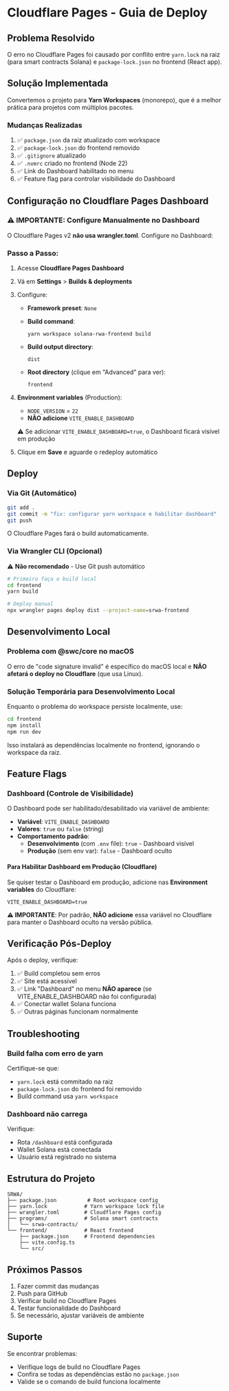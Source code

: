 # Cloudflare Pages - Guia de Deploy

## Problema Resolvido

O erro no Cloudflare Pages foi causado por conflito entre `yarn.lock` na raiz (para smart contracts Solana) e `package-lock.json` no frontend (React app).

## Solução Implementada

Convertemos o projeto para **Yarn Workspaces** (monorepo), que é a melhor prática para projetos com múltiplos pacotes.

### Mudanças Realizadas

1. ✅ `package.json` da raiz atualizado com workspace
2. ✅ `package-lock.json` do frontend removido
3. ✅ `.gitignore` atualizado
4. ✅ `.nvmrc` criado no frontend (Node 22)
5. ✅ Link do Dashboard habilitado no menu
6. ✅ Feature flag para controlar visibilidade do Dashboard

## Configuração no Cloudflare Pages Dashboard

### ⚠️ IMPORTANTE: Configure Manualmente no Dashboard

O Cloudflare Pages v2 **não usa wrangler.toml**. Configure no Dashboard:

### Passo a Passo:

1. Acesse **Cloudflare Pages Dashboard**
2. Vá em **Settings** > **Builds & deployments**
3. Configure:

   - **Framework preset**: `None`

   - **Build command**:
     ```
     yarn workspace solana-rwa-frontend build
     ```

   - **Build output directory**:
     ```
     dist
     ```

   - **Root directory** (clique em "Advanced" para ver):
     ```
     frontend
     ```

4. **Environment variables** (Production):
   - `NODE_VERSION` = `22`
   - **NÃO adicione** `VITE_ENABLE_DASHBOARD`

   ⚠️ Se adicionar `VITE_ENABLE_DASHBOARD=true`, o Dashboard ficará visível em produção

5. Clique em **Save** e aguarde o redeploy automático

## Deploy

### Via Git (Automático)

```bash
git add .
git commit -m "fix: configurar yarn workspace e habilitar dashboard"
git push
```

O Cloudflare Pages fará o build automaticamente.

### Via Wrangler CLI (Opcional)

⚠️ **Não recomendado** - Use Git push automático

```bash
# Primeiro faça o build local
cd frontend
yarn build

# Deploy manual
npx wrangler pages deploy dist --project-name=srwa-frontend
```

## Desenvolvimento Local

### Problema com @swc/core no macOS

O erro de "code signature invalid" é específico do macOS local e **NÃO afetará o deploy no Cloudflare** (que usa Linux).

### Solução Temporária para Desenvolvimento Local

Enquanto o problema do workspace persiste localmente, use:

```bash
cd frontend
npm install
npm run dev
```

Isso instalará as dependências localmente no frontend, ignorando o workspace da raiz.

## Feature Flags

### Dashboard (Controle de Visibilidade)

O Dashboard pode ser habilitado/desabilitado via variável de ambiente:

- **Variável**: `VITE_ENABLE_DASHBOARD`
- **Valores**: `true` ou `false` (string)
- **Comportamento padrão**:
  - **Desenvolvimento** (com `.env` file): `true` - Dashboard visível
  - **Produção** (sem env var): `false` - Dashboard oculto

#### Para Habilitar Dashboard em Produção (Cloudflare)

Se quiser testar o Dashboard em produção, adicione nas **Environment variables** do Cloudflare:
```
VITE_ENABLE_DASHBOARD=true
```

**⚠️ IMPORTANTE**: Por padrão, **NÃO adicione** essa variável no Cloudflare para manter o Dashboard oculto na versão pública.

## Verificação Pós-Deploy

Após o deploy, verifique:

1. ✅ Build completou sem erros
2. ✅ Site está acessível
3. ✅ Link "Dashboard" no menu **NÃO aparece** (se VITE_ENABLE_DASHBOARD não foi configurada)
4. ✅ Conectar wallet Solana funciona
5. ✅ Outras páginas funcionam normalmente

## Troubleshooting

### Build falha com erro de yarn

Certifique-se que:
- `yarn.lock` está commitado na raiz
- `package-lock.json` do frontend foi removido
- Build command usa `yarn workspace`

### Dashboard não carrega

Verifique:
- Rota `/dashboard` está configurada
- Wallet Solana está conectada
- Usuário está registrado no sistema

## Estrutura do Projeto

```
SRWA/
├── package.json          # Root workspace config
├── yarn.lock            # Yarn workspace lock file
├── wrangler.toml        # Cloudflare Pages config
├── programs/            # Solana smart contracts
│   └── srwa-contracts/
└── frontend/            # React frontend
    ├── package.json     # Frontend dependencies
    ├── vite.config.ts
    └── src/
```

## Próximos Passos

1. Fazer commit das mudanças
2. Push para GitHub
3. Verificar build no Cloudflare Pages
4. Testar funcionalidade do Dashboard
5. Se necessário, ajustar variáveis de ambiente

## Suporte

Se encontrar problemas:
- Verifique logs de build no Cloudflare Pages
- Confira se todas as dependências estão no `package.json`
- Valide se o comando de build funciona localmente
